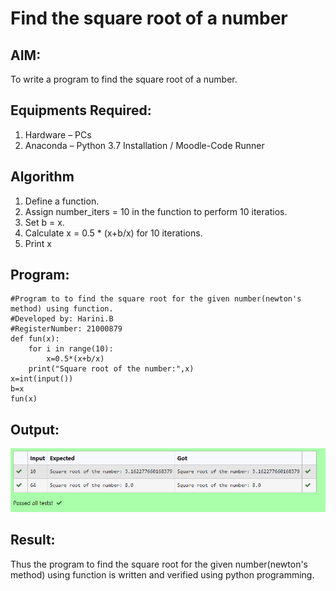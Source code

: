 # Find the square root of a number

## AIM:
To write a program to find the square root of a number.

## Equipments Required:
1. Hardware – PCs
2. Anaconda – Python 3.7 Installation / Moodle-Code Runner

## Algorithm
1. Define a function.
2. Assign number_iters = 10 in the function to perform 10 iteratios.
3. Set b = x.
4. Calculate  x = 0.5 * (x+b/x) for 10 iterations.
5. Print x

## Program:
```
#Program to to find the square root for the given number(newton's method) using function.
#Developed by: Harini.B
#RegisterNumber: 21000879
def fun(x):
    for i in range(10):
        x=0.5*(x+b/x)
    print("Square root of the number:",x)
x=int(input())
b=x
fun(x)
```

## Output:
![gcd](./outputcr.PNG)


## Result:
Thus the program to find the square root for the given number(newton's method) using function is written and verified using python programming.
